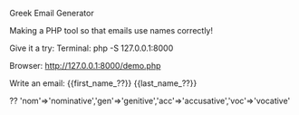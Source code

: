 Greek Email Generator

Making a PHP tool so that emails use names correctly!

Give it a try: 
Terminal: php -S 127.0.0.1:8000

Browser: http://127.0.0.1:8000/demo.php

Write an email: {{first_name_??}} {{last_name_??}}

?? 'nom'=>'nominative','gen'=>'genitive','acc'=>'accusative','voc'=>'vocative'
